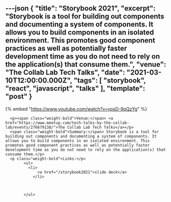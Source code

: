 ---json
{
  "title": "Storybook 2021",
  "excerpt": "Storybook is a tool for building out components and documenting a system of components. It allows you to build components in an isolated environment. This promotes good component practices as well as potentially faster development time as you do not need to rely on the application(s) that consume them.",
  "venue": "The Collab Lab Tech Talks",
  "date": "2021-03-10T12:00:00.000Z",
  "tags": [
    "storybook",
    "react",
    "javascript",
    "talks"
  ],
  "template": "post"
}
---

{% embed "https://www.youtube.com/watch?v=ypsD-9qQzYg" %}
      
      <p><span class="weight-bold">Venue:</span> <a href="https://www.meetup.com/tech-talks-by-the-collab-lab/events/276679138/">The Collab Lab Tech Talks</a></p>
      <span class="weight-bold">Summary:</span> Storybook is a tool for building out components and documenting a system of components. It allows you to build components in an isolated environment. This promotes good component practices as well as potentially faster development time as you do not need to rely on the application(s) that consume them.</p>
      <p class="weight-bold">Links:</p>
            <ul>
              <li>
                  <a href="/storybook2021">slide deck</a>
                </li>
              

              
            </ul>

